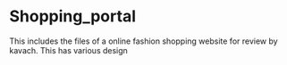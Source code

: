 # Shopping_portal
This includes the files of a online fashion shopping website for review by kavach. This has various design
